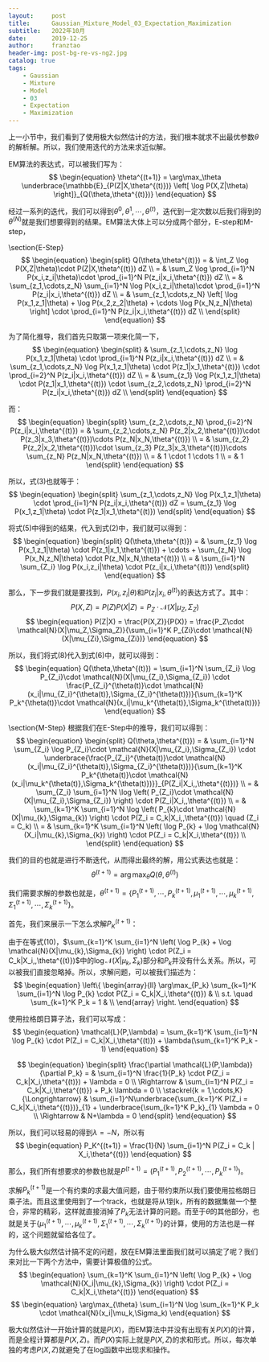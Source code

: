 ```yaml
---
layout:     post
title:      Gaussian_Mixture_Model_03_Expectation_Maximization
subtitle:   2022年10月
date:       2019-12-25
author:     franztao
header-img: post-bg-re-vs-ng2.jpg
catalog: true
tags:
    - Gaussian
    - Mixture
    - Model
    - 03
    - Expectation
    - Maximization
---
```


    

上一小节中，我们看到了使用极大似然估计的方法，我们根本就求不出最优参数$\theta$的解析解。所以，我们使用迭代的方法来求近似解。

EM算法的表达式，可以被我们写为：
$$
\begin{equation}
    \theta^{(t+1)} = \arg\max_\theta \underbrace{\mathbb{E}_{P(Z|X,\theta^{(t)})} \left[ \log P(X,Z|\theta) \right]}_{Q(\theta,\theta^{(t)})}
\end{equation}
$$

经过一系列的迭代，我们可以得到$\theta^{0},\theta^{1},\cdots,\theta^{(t)}$，迭代到一定次数以后我们得到的$\theta^{(N)}$就是我们想要得到的结果。EM算法大体上可以分成两个部分，E-step和M-step，

\section{E-Step}
$$
\begin{equation}
    \begin{split}
        Q(\theta,\theta^{(t)}) 
        = & \int_Z \log P(X,Z|\theta)\cdot P(Z|X,\theta^{(t)}) dZ \\
        = & \sum_Z \log \prod_{i=1}^N P(x_i,z_i|\theta)\cdot \prod_{i=1}^N P(z_i|x_i,\theta^{(t)}) dZ \\
        = & \sum_{z_1,\cdots,z_N} \sum_{i=1}^N \log P(x_i,z_i|\theta)\cdot \prod_{i=1}^N P(z_i|x_i,\theta^{(t)}) dZ \\
        = & \sum_{z_1,\cdots,z_N} \left[ \log P(x_1,z_1|\theta) + \log P(x_2,z_2|\theta) + \cdots \log P(x_N,z_N|\theta) \right] \cdot \prod_{i=1}^N P(z_i|x_i,\theta^{(t)}) dZ \\
    \end{split}
\end{equation}
$$

为了简化推导，我们首先只取第一项来化简一下，
$$
\begin{equation}
    \begin{split}
        & \sum_{z_1,\cdots,z_N} \log P(x_1,z_1|\theta) \cdot \prod_{i=1}^N P(z_i|x_i,\theta^{(t)}) dZ \\
        = & \sum_{z_1,\cdots,z_N} \log P(x_1,z_1|\theta) \cdot P(z_1|x_1,\theta^{(t)}) \cdot \prod_{i=2}^N P(z_i|x_i,\theta^{(t)}) dZ \\
        = & \sum_{z_1} \log P(x_1,z_1|\theta) \cdot  P(z_1|x_1,\theta^{(t)}) \cdot \sum_{z_2,\cdots,z_N} \prod_{i=2}^N P(z_i|x_i,\theta^{(t)}) dZ \\
    \end{split}
\end{equation}
$$

而：
$$
\begin{equation}
    \begin{split}
        \sum_{z_2,\cdots,z_N} \prod_{i=2}^N P(z_i|x_i,\theta^{(t)}) 
        = & \sum_{z_2,\cdots,z_N} P(z_2|x_2,\theta^{(t)})\cdot P(z_3|x_3,\theta^{(t)})\cdots P(z_N|x_N,\theta^{(t)}) \\
        = & \sum_{z_2} P(z_2|x_2,\theta^{(t)})\cdot \sum_{z_3} P(z_3|x_3,\theta^{(t)})\cdots \sum_{z_N} P(z_N|x_N,\theta^{(t)}) \\
        = & 1 \cdot 1 \cdots 1 \\
        = & 1 
    \end{split}
\end{equation}
$$

所以，式(3)也就等于：
$$
\begin{equation}
    \begin{split}
        \sum_{z_1,\cdots,z_N} \log P(x_1,z_1|\theta) \cdot \prod_{i=1}^N P(z_i|x_i,\theta^{(t)}) dZ = \sum_{z_1} \log P(x_1,z_1|\theta) \cdot  P(z_1|x_1,\theta^{(t)})
    \end{split}
\end{equation}
$$

将式(5)中得到的结果，代入到式(2)中，我们就可以得到：
$$
\begin{equation}
    \begin{split}
         Q(\theta,\theta^{(t)}) 
        = & \sum_{z_1} \log P(x_1,z_1|\theta) \cdot  P(z_1|x_1,\theta^{(t)}) + \cdots +  \sum_{z_N} \log P(x_N,z_N|\theta) \cdot  P(z_N|x_N,\theta^{(t)}) \\
        = & \sum_{i=1}^N \sum_{Z_i} \log P(x_i,z_i|\theta) \cdot  P(z_i|x_i,\theta^{(t)})
    \end{split}
\end{equation}
$$

那么，下一步我们就是要找到，$P(x_i,z_i|\theta)$和$P(z_i|x_i,\theta^{(t)})$的表达方式了。其中：
$$
\begin{equation}
    P(X,Z) = P(Z)P(X|Z) = P_Z\cdot \mathcal{N}(X|\mu_Z,\Sigma_Z)
\end{equation}
$$
$$
\begin{equation}
    P(Z|X) = \frac{P(X,Z)}{P(X)} = \frac{P_Z\cdot \mathcal{N}(X|\mu_Z,\Sigma_Z)}{\sum_{i=1}^K P_{Zi}\cdot \mathcal{N}(X|\mu_{Zi},\Sigma_{Zi})}
\end{equation}
$$

所以，我们将式(8)代入到式(6)中，就可以得到：
$$
\begin{equation}
     Q(\theta,\theta^{(t)})  =    \sum_{i=1}^N \sum_{Z_i} \log P_{Z_i}\cdot \mathcal{N}(X|\mu_{Z_i},\Sigma_{Z_i}) \cdot \frac{P_{Z_i}^{\theta(t)}\cdot \mathcal{N}(x_i|\mu_{Z_i}^{\theta(t)},\Sigma_{Z_i}^{\theta(t)})}{\sum_{k=1}^K P_k^{\theta(t)}\cdot \mathcal{N}(x_i|\mu_k^{\theta(t)},\Sigma_k^{\theta(t)})}
\end{equation}
$$

\section{M-Step}
根据我们在E-Step中的推导，我们可以得到：
$$
\begin{equation}
    \begin{split}
        Q(\theta,\theta^{(t)})  
        = & \sum_{i=1}^N \sum_{Z_i} \log P_{Z_i}\cdot \mathcal{N}(X|\mu_{Z_i},\Sigma_{Z_i}) \cdot \underbrace{\frac{P_{Z_i}^{\theta(t)}\cdot \mathcal{N}(x_i|\mu_{Z_i}^{\theta(t)},\Sigma_{Z_i}^{\theta(t)})}{\sum_{k=1}^K P_k^{\theta(t)}\cdot \mathcal{N}(x_i|\mu_k^{\theta(t)},\Sigma_k^{\theta(t)})}}_{P(Z_i|X_i,,\theta^{(t)})} \\
        = & \sum_{Z_i} \sum_{i=1}^N \log \left( P_{Z_i}\cdot \mathcal{N}(X|\mu_{Z_i},\Sigma_{Z_i}) \right) \cdot P(Z_i|X_i,,\theta^{(t)}) \\
        = & \sum_{k=1}^K \sum_{i=1}^N \log \left( P_{k}\cdot \mathcal{N}(X|\mu_{k},\Sigma_{k}) \right) \cdot P(Z_i = C_k|X_i,,\theta^{(t)}) \quad (Z_i = C_k) \\
        = & \sum_{k=1}^K \sum_{i=1}^N \left( \log P_{k} + \log  \mathcal{N}(X_i|\mu_{k},\Sigma_{k}) \right) \cdot P(Z_i = C_k|X_i,\theta^{(t)}) \\
    \end{split}
\end{equation}
$$

我们的目的也就是进行不断迭代，从而得出最终的解，用公式表达也就是：
$$
\begin{equation}
    \theta^{(t+1)} = \arg\max_{\theta} Q(\theta,\theta^{(t)})
\end{equation}
$$

我们需要求解的参数也就是，$\theta^{(t+1)}=\{ P_1^{(t+1)}, \cdots, P_k^{(t+1)}, \mu_1^{(t+1)}, \cdots, \mu_k^{(t+1)},\Sigma_1^{(t+1)},\cdots,\Sigma_k^{(t+1)} \}$。

首先，我们来展示一下怎么求解$P_K^{(t+1)}$：

由于在等式(10)，$\sum_{k=1}^K \sum_{i=1}^N \left( \log P_{k} + \log  \mathcal{N}(X|\mu_{k},\Sigma_{k}) \right) \cdot P(Z_i = C_k|X_i,,\theta^{(t)})$中的$\log  \mathcal{N}(X|\mu_{k},\Sigma_{k})$部分和$P_k$并没有什么关系。所以，可以被我们直接忽略掉。所以，求解问题，可以被我们描述为：
$$
\begin{equation}
    \left\{
        \begin{array}{ll}
            \arg\max_{P_k} \sum_{k=1}^K \sum_{i=1}^N  \log P_{k} \cdot P(Z_i = C_k|X_i,\theta^{(t)}) & \\
            s.t. \quad \sum_{k=1}^K P_k = 1 & \\
        \end{array}
    \right.
\end{equation}
$$

使用拉格朗日算子法，我们可以写成：
$$
\begin{equation}
    \mathcal{L}(P,\lambda) = \sum_{k=1}^K \sum_{i=1}^N  \log P_{k} \cdot P(Z_i = C_k|X_i,\theta^{(t)}) + \lambda(\sum_{k=1}^K P_k - 1)
\end{equation}
$$

$$
\begin{equation}
    \begin{split}
        \frac{\partial \mathcal{L}(P,\lambda)}{\partial P_k} = & \sum_{i=1}^N \frac{1}{P_k} \cdot P(Z_i = C_k|X_i,\theta^{(t)}) + \lambda = 0  \\
        \Rightarrow & \sum_{i=1}^N P(Z_i = C_k|X_i,\theta^{(t)}) + P_k \lambda = 0 \\
        \stackrel{k = 1,\cdots,K}{\Longrightarrow} & \sum_{i=1}^N\underbrace{\sum_{k=1}^K P(Z_i = C_k|X_i,\theta^{(t)})}_{1} + \underbrace{\sum_{k=1}^K P_k}_{1} \lambda = 0 \\
        \Rightarrow & N+\lambda = 0 
    \end{split}
\end{equation}
$$

所以，我们可以轻易的得到$\lambda = -N$，所以有
$$
\begin{equation}
    P_K^{(t+1)} = \frac{1}{N} \sum_{i=1}^N P(Z_i = C_k | X_i,\theta^{(t)})
\end{equation}
$$

那么，我们所有想要求的参数也就是$P^{(t+1)} = (P_1^{(t+1)},P_2^{(t+1)},\cdots,P_k^{(t+1)})$。

求解$P_k^{(t+1)}$是一个有约束的求最大值问题，由于带约束所以我们要使用拉格朗日乘子法。而且这里使用到了一个track，也就是将从1到k，所有的数据集做一个整合，非常的精彩，这样就直接消掉了$P_k$无法计算的问题。而至于$\theta$的其他部分，也就是关于$\{ \mu_1^{(t+1)}, \cdots, \mu_k^{(t+1)},\Sigma_1^{(t+1)},\cdots,\Sigma_k^{(t+1)} \}$的计算，使用的方法也是一样的，这个问题就留给各位了。

为什么极大似然估计搞不定的问题，放在EM算法里面我们就可以搞定了呢？我们来对比一下两个方法中，需要计算极值的公式。
$$
\begin{equation}
    \sum_{k=1}^K \sum_{i=1}^N \left( \log P_{k} + \log  \mathcal{N}(X_i|\mu_{k},\Sigma_{k}) \right) \cdot P(Z_i = C_k|X_i,\theta^{(t)})
\end{equation}
$$
$$
\begin{equation}
    \arg\max_{\theta}  \sum_{i=1}^N  \log \sum_{k=1}^K P_k \cdot \mathcal{N}(x_i|\mu_k,\Sigma_k)
\end{equation}
$$

极大似然估计一开始计算的就是$P(X)$，而EM算法中并没有出现有关$P(X)$的计算，而是全程计算都是$P(X,Z)$。而$P(X)$实际上就是$P(X,Z)$的求和形式。所以，每次单独的考虑$P(X,Z)$就避免了在log函数中出现求和操作。

